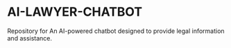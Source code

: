 # AI-LAWYER-CHATBOT
Repository for An AI-powered chatbot designed to provide legal information and assistance.
